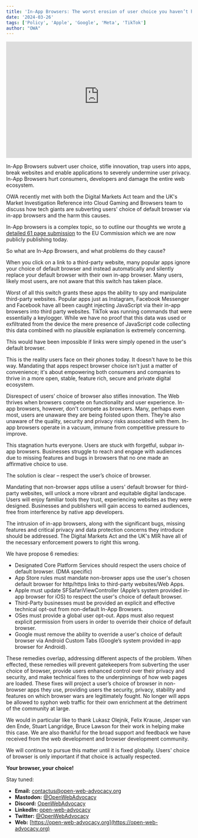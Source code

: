 ```yaml
---
title: 'In-App Browsers: The worst erosion of user choice you haven’t heard of'
date: '2024-03-26'
tags: ['Policy', 'Apple', 'Google', 'Meta', 'TikTok']
author: "OWA"
---
```


<iframe style="max-width: 100%;" width="560" height="315" src="https://www.youtube-nocookie.com/embed/-6mFC__dMWM?si=dCn6x88fPOox76WL" title="YouTube video player" frameborder="0" allow="accelerometer; autoplay; clipboard-write; encrypted-media; gyroscope; picture-in-picture; web-share" referrerpolicy="strict-origin-when-cross-origin" allowfullscreen></iframe>

In-App Browsers subvert user choice, stifle innovation, trap users into apps, break websites and enable applications to severely undermine user privacy. In-App Browsers hurt consumers, developers and damage the entire web ecosystem.

OWA recently met with both the Digital Markets Act team and the UK's Market Investigation Reference into Cloud Gaming and Browsers team to discuss how tech giants are subverting users' choice of default browser via in-app browsers and the harm this causes.

In-App browsers is a complex topic, so to outline our thoughts we wrote [a detailed 61 page submission](http://localhost:8080/files/OWA%20-%20DMA%20Interventions%20-%20In-App%20Browsers%20v1.2.pdf) to the EU Commission which we are now publicly publishing today.

So what are In-App Browsers, and what problems do they cause?

When you click on a link to a third-party website, many popular apps ignore your choice of default browser and instead automatically and silently replace your default browser with their own in-app browser. Many users, likely most users, are not aware that this switch has taken place. 

Worst of all this switch grants these apps the ability to spy and manipulate third-party websites. Popular apps just as Instagram, Facebook Messenger and Facebook have all been caught injecting JavaScript via their in-app browsers into third party websites. TikTok was running commands that were essentially a keylogger. While we have no proof that this data was used or exfiltrated from the device the mere presence of JavaScript code collecting this data combined with no plausible explanation is extremely concerning.

This would have been impossible if links were simply opened in the user's default browser.

This is the reality users face on their phones today. It doesn't have to be this way. Mandating that apps respect browser choice isn't just a matter of convenience; it's about empowering both consumers and companies to thrive in a more open, stable, feature rich, secure and private digital ecosystem.

Disrespect of users’ choice of browser also stifles innovation. The Web thrives when browsers compete on functionality and user experience. In-app browsers, however, don't compete as browsers. Many, perhaps even most, users are unaware they are being foisted upon them. They’re also unaware of the quality, security and privacy risks associated with them. In-app browsers operate in a vacuum, immune from competitive pressure to improve. 

This stagnation hurts everyone. Users are stuck with forgetful, subpar in-app browsers. Businesses struggle to reach and engage with audiences due to missing features and bugs in browsers that no one made an affirmative choice to use.

The solution is clear – respect the user’s choice of browser. 

Mandating that non-browser apps utilise a users' default browser for third-party websites, will unlock a more vibrant and equitable digital landscape. Users will enjoy familiar tools they trust, experiencing websites as they were designed. Businesses and publishers will gain access to earned audiences, free from interference by native app developers. 

The intrusion of in-app browsers, along with the significant bugs, missing features and critical privacy and data protection concerns they introduce should be addressed. The Digital Markets Act and the UK's MIR have all of the necessary enforcement powers to right this wrong. 

We have propose 6 remedies:
* Designated Core Platform Services should respect the users choice of default browser. (DMA specific)
* App Store rules must mandate non-browser apps use the user's chosen default browser for http/https links to third-party websites/Web Apps.
* Apple must update SFSafariViewController (Apple’s system provided in-app browser for iOS) to respect the user's choice of default browser.
* Third-Party businesses must be provided an explicit and effective technical opt-out from non-default In-App Browsers.
* OSes must provide a global user opt-out. Apps must also request explicit permission from users in order to override their choice of default browser.
* Google must remove the ability to override a user's choice of default browser via Android Custom Tabs (Google’s system provided in-app browser for Android).

These remedies overlap, addressing different aspects of the problem. When effected, these remedies will prevent gatekeepers from subverting the user choice of browser, provide users enhanced control over their privacy and security, and make technical fixes to the underpinnings of how web pages are loaded. These fixes will project a user’s choice of browser in non-browser apps they use, providing users the security, privacy, stability and features on which browser wars are legitimately fought. No longer will apps be allowed to syphon web traffic for their own enrichment at the detriment of the community at large.

We would in particular like to thank Lukasz Olejnik, Felix Krause, Jesper van den Ende, Stuart Langridge, Bruce Lawson for their work in helping make this case. We are also thankful for the broad support and feedback we have received from the web development and browser development community.

We will continue to pursue this matter until it is fixed globally. Users' choice of browser is only important if that choice is actually respected.

**Your browser, your choice!**

Stay tuned:
- **Email:**        [contactus@open-web-advocacy.org](mailto:contactus@open-web-advocacy.org)
- **Mastodon:**      [@OpenWebAdvocacy](https://mastodon.social/@owa)
- **Discord:**      [OpenWebAdvocacy](https://discord.gg/x53hkqrRKx)
- **LinkedIn:**     [open-web-advocacy](https://www.linkedin.com/company/open-web-advocacy/)
- **Twitter:**      [@OpenWebAdvocacy](https://twitter.com/OpenWebAdvocacy)
- **Web:**         [https://open-web-advocacy.org](https://open-web-advocacy.org)
